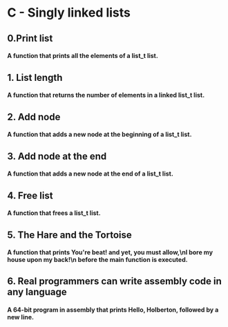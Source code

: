 # C - Singly linked lists

## 0.Print list
#### A function that prints all the elements of a list_t list.

## 1. List length
#### A function that returns the number of elements in a linked list_t list.

## 2. Add node
#### A function that adds a new node at the beginning of a list_t list.

## 3. Add node at the end
#### A function that adds a new node at the end of a list_t list.

## 4. Free list
#### A function that frees a list_t list.

## 5. The Hare and the Tortoise
#### A function that prints You're beat! and yet, you must allow,\nI bore my house upon my back!\n before the main function is executed.

## 6. Real programmers can write assembly code in any language
#### A 64-bit program in assembly that prints Hello, Holberton, followed by a new line.

